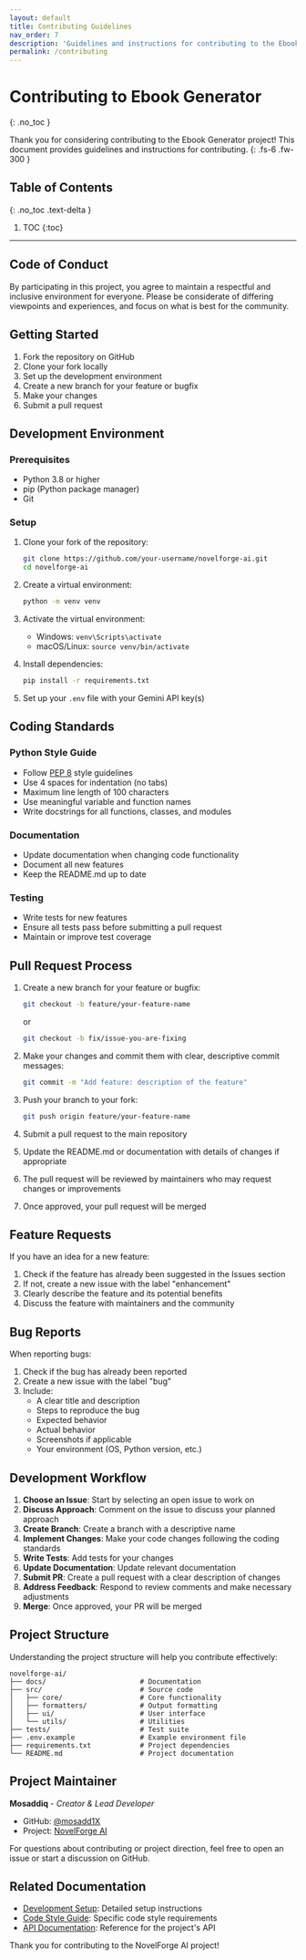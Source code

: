 ```yaml
---
layout: default
title: Contributing Guidelines
nav_order: 7
description: 'Guidelines and instructions for contributing to the Ebook Generator project'
permalink: /contributing
---
```


# Contributing to Ebook Generator

{: .no_toc }

Thank you for considering contributing to the Ebook Generator project! This document provides guidelines and instructions for contributing.
{: .fs-6 .fw-300 }

## Table of Contents

{: .no_toc .text-delta }

1. TOC
   {:toc}

---

## Code of Conduct

By participating in this project, you agree to maintain a respectful and inclusive environment for everyone. Please be considerate of differing viewpoints and experiences, and focus on what is best for the community.

## Getting Started

1. Fork the repository on GitHub
2. Clone your fork locally
3. Set up the development environment
4. Create a new branch for your feature or bugfix
5. Make your changes
6. Submit a pull request

## Development Environment

### Prerequisites

- Python 3.8 or higher
- pip (Python package manager)
- Git

### Setup

1. Clone your fork of the repository:

   ```bash
   git clone https://github.com/your-username/novelforge-ai.git
   cd novelforge-ai
   ```

2. Create a virtual environment:

   ```bash
   python -m venv venv
   ```

3. Activate the virtual environment:

   - Windows: `venv\Scripts\activate`
   - macOS/Linux: `source venv/bin/activate`

4. Install dependencies:

   ```bash
   pip install -r requirements.txt
   ```

5. Set up your `.env` file with your Gemini API key(s)

## Coding Standards

### Python Style Guide

- Follow [PEP 8](https://www.python.org/dev/peps/pep-0008/) style guidelines
- Use 4 spaces for indentation (no tabs)
- Maximum line length of 100 characters
- Use meaningful variable and function names
- Write docstrings for all functions, classes, and modules

### Documentation

- Update documentation when changing code functionality
- Document all new features
- Keep the README.md up to date

### Testing

- Write tests for new features
- Ensure all tests pass before submitting a pull request
- Maintain or improve test coverage

## Pull Request Process

1. Create a new branch for your feature or bugfix:

   ```bash
   git checkout -b feature/your-feature-name
   ```

   or

   ```bash
   git checkout -b fix/issue-you-are-fixing
   ```

2. Make your changes and commit them with clear, descriptive commit messages:

   ```bash
   git commit -m "Add feature: description of the feature"
   ```

3. Push your branch to your fork:

   ```bash
   git push origin feature/your-feature-name
   ```

4. Submit a pull request to the main repository

5. Update the README.md or documentation with details of changes if appropriate

6. The pull request will be reviewed by maintainers who may request changes or improvements

7. Once approved, your pull request will be merged

## Feature Requests

If you have an idea for a new feature:

1. Check if the feature has already been suggested in the Issues section
2. If not, create a new issue with the label "enhancement"
3. Clearly describe the feature and its potential benefits
4. Discuss the feature with maintainers and the community

## Bug Reports

When reporting bugs:

1. Check if the bug has already been reported
2. Create a new issue with the label "bug"
3. Include:
   - A clear title and description
   - Steps to reproduce the bug
   - Expected behavior
   - Actual behavior
   - Screenshots if applicable
   - Your environment (OS, Python version, etc.)

## Development Workflow

1. **Choose an Issue**: Start by selecting an open issue to work on
2. **Discuss Approach**: Comment on the issue to discuss your planned approach
3. **Create Branch**: Create a branch with a descriptive name
4. **Implement Changes**: Make your code changes following the coding standards
5. **Write Tests**: Add tests for your changes
6. **Update Documentation**: Update relevant documentation
7. **Submit PR**: Create a pull request with a clear description of changes
8. **Address Feedback**: Respond to review comments and make necessary adjustments
9. **Merge**: Once approved, your PR will be merged

## Project Structure

Understanding the project structure will help you contribute effectively:

```
novelforge-ai/
├── docs/                       # Documentation
├── src/                        # Source code
│   ├── core/                   # Core functionality
│   ├── formatters/             # Output formatting
│   ├── ui/                     # User interface
│   └── utils/                  # Utilities
├── tests/                      # Test suite
├── .env.example                # Example environment file
├── requirements.txt            # Project dependencies
└── README.md                   # Project documentation
```

## Project Maintainer

**Mosaddiq** - _Creator & Lead Developer_

- GitHub: [@mosadd1X](https://github.com/mosadd1X)
- Project: [NovelForge AI](https://github.com/mosadd1X/novelforge-ai)

For questions about contributing or project direction, feel free to open an issue or start a discussion on GitHub.

## Related Documentation

- [Development Setup](./development-setup.html): Detailed setup instructions
- [Code Style Guide](./code-style.html): Specific code style requirements
- [API Documentation](./api.html): Reference for the project's API

Thank you for contributing to the NovelForge AI project!
